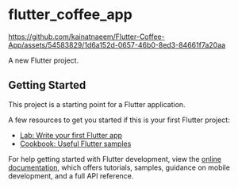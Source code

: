 # flutter_coffee_app




https://github.com/kainatnaeem/Flutter-Coffee-App/assets/54583829/1d6a152d-0657-46b0-8ed3-84661f7a20aa


A new Flutter project.

## Getting Started

This project is a starting point for a Flutter application.

A few resources to get you started if this is your first Flutter project:

- [Lab: Write your first Flutter app](https://docs.flutter.dev/get-started/codelab)
- [Cookbook: Useful Flutter samples](https://docs.flutter.dev/cookbook)

For help getting started with Flutter development, view the
[online documentation](https://docs.flutter.dev/), which offers tutorials,
samples, guidance on mobile development, and a full API reference.
